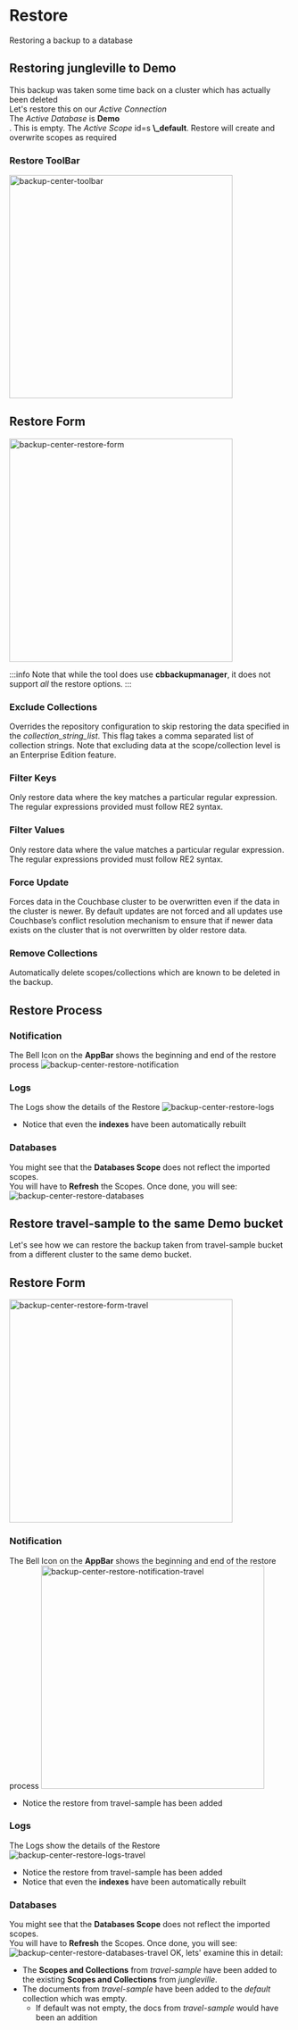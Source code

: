 # Restore

Restoring a backup to a database

## Restoring jungleville to Demo

This backup was taken some time back on a cluster which has actually been deleted<br />
Let's restore this on our _Active Connection_<br />
The _Active Database_ is **Demo**<br />. This is empty.
The _Active Scope_ id=s **\\\_default**. Restore will create and overwrite scopes as required<br />

### Restore ToolBar

<img src="/img/backup-center/backup-center-toolbar.png" width="400" alt="backup-center-toolbar" />

## Restore Form

<img src="/img/backup-center/backup-center-restore-form.png" width="400" alt="backup-center-restore-form" />

:::info
Note that while the tool does use **cbbackupmanager**, it does not support _all_ the restore options.
:::

### Exclude Collections

Overrides the repository configuration to skip restoring the data specified in the _collection_string_list_. This flag takes a comma separated list of collection strings. Note that excluding data at the scope/collection level is an Enterprise Edition feature.

### Filter Keys

Only restore data where the key matches a particular regular expression. The regular expressions provided must follow RE2 syntax.

### Filter Values

Only restore data where the value matches a particular regular expression. The regular expressions provided must follow RE2 syntax.

### Force Update

Forces data in the Couchbase cluster to be overwritten even if the data in the cluster is newer. By default updates are not forced and all updates use Couchbase’s conflict resolution mechanism to ensure that if newer data exists on the cluster that is not overwritten by older restore data.

### Remove Collections

Automatically delete scopes/collections which are known to be deleted in the backup.

## Restore Process

### Notification

The Bell Icon on the **AppBar** shows the beginning and end of the restore process
![backup-center-restore-notification](/img/backup-center/backup-center-restore-notification.png)

### Logs

The Logs show the details of the Restore
![backup-center-restore-logs](/img/backup-center/backup-center-restore-logs.png)

- Notice that even the **indexes** have been automatically rebuilt

### Databases

You might see that the **Databases Scope** does not reflect the imported scopes.<br />
You will have to **Refresh** the Scopes. Once done, you will see:
![backup-center-restore-databases](/img/backup-center/backup-center-restore-database.png)

## Restore travel-sample to the same Demo bucket

Let's see how we can restore the backup taken from travel-sample bucket from a different cluster to the same demo bucket.<br />

## Restore Form

<img src="/img/backup-center/backup-center-restore-form-travel.png" width="400" alt="backup-center-restore-form-travel" />

### Notification

The Bell Icon on the **AppBar** shows the beginning and end of the restore process
<img src="/img/backup-center/backup-center-restore-notification-travel.png" width="400" alt="backup-center-restore-notification-travel" />

- Notice the restore from travel-sample has been added

### Logs

The Logs show the details of the Restore
![backup-center-restore-logs-travel](/img/backup-center/backup-center-restore-logs-travel.png)

- Notice the restore from travel-sample has been added
- Notice that even the **indexes** have been automatically rebuilt

### Databases

You might see that the **Databases Scope** does not reflect the imported scopes.<br />
You will have to **Refresh** the Scopes. Once done, you will see:
![backup-center-restore-databases-travel](/img/backup-center/backup-center-restore-database-travel.png)
OK, lets' examine this in detail: <br />

- The **Scopes and Collections** from _travel-sample_ have been added to the existing **Scopes and Collections** from _jungleville_.
- The documents from _travel-sample_ have been added to the _default_ collection which was empty.
  - If default was not empty, the docs from _travel-sample_ would have been an addition

